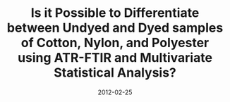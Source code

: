 ---
title: "Is it Possible to Differentiate between Undyed and Dyed samples of Cotton, Nylon, and Polyester using ATR-FTIR and Multivariate Statistical Analysis?"
collection: talks
type: "Poster presentation"
permalink: /talks/2012-02-25-LR5
venue: "Lexington/Richland District 5 Science Fair"
date: 2012-02-25
location: "Irmo, SC, USA"
---